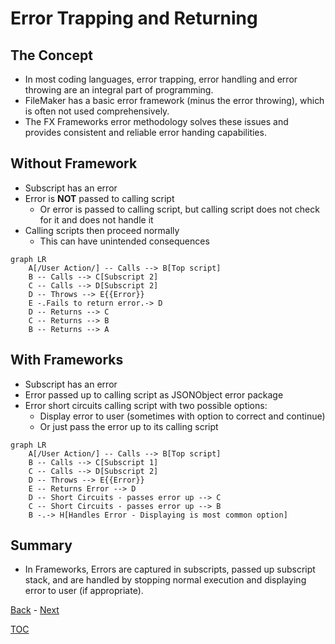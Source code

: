 # Error Trapping and Returning

## The Concept

- In most coding languages, error trapping, error handling and error throwing are an integral part of programming. 
- FileMaker has a basic error framework (minus the error throwing), which is often not used comprehensively.
- The FX Frameworks error methodology solves these issues and provides consistent and reliable error handing capabilities.

## Without Framework

- Subscript has an error
- Error is **NOT** passed to calling script
  - Or error is passed to calling script, but calling script does not check for it and does not handle it
- Calling scripts then proceed normally
  - This can have unintended consequences

```mermaid
graph LR
    A[/User Action/] -- Calls --> B[Top script] 
    B -- Calls --> C[Subscript 2] 
    C -- Calls --> D[Subscript 2] 
    D -- Throws --> E{{Error}}
    E -.Fails to return error.-> D
    D -- Returns --> C
    C -- Returns --> B
    B -- Returns --> A
```
## With Frameworks

- Subscript has an error
- Error passed up to calling script as JSONObject error package
- Error short circuits calling script with two possible options:
  - Display error to user (sometimes with option to correct and continue)
  - Or just pass the error up to its calling script

```mermaid
graph LR
    A[/User Action/] -- Calls --> B[Top script] 
    B -- Calls --> C[Subscript 1] 
    C -- Calls --> D[Subscript 2] 
    D -- Throws --> E{{Error}}
    E -- Returns Error --> D
    D -- Short Circuits - passes error up --> C
    C -- Short Circuits - passes error up --> B
    B -.-> H[Handles Error - Displaying is most common option]
```
## Summary

- In Frameworks, Errors are captured in subscripts, passed up subscript stack, and are handled by stopping normal execution and displaying error to user (if appropriate).

[Back](Introduction.md) - [Next](Script_Functions_And_Types.md)

[TOC](TOC.md)
